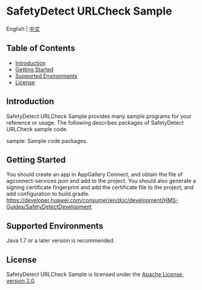 # SafetyDetect URLCheck Sample
English | [中文](https://github.com/HMS-Core/hms-safetydetect-demo-kotlin/blob/master/SafetyDetect-URLCheck-Kotlin-Demo/README_ZH.md)

## Table of Contents

 * [Introduction](#introduction)
 * [Getting Started](#getting-started)
 * [Supported Environments](#supported-environments)
 * [License](#license)


## Introduction
SafetyDetect URLCheck Sample provides many sample programs for your reference or usage.
The following describes packages of SafetyDetect URLCheck sample code.

sample: Sample code packages.


## Getting Started
You should create an app in AppGallery Connect, and obtain the file of agconnect-services.json and add to the project.
You should also generate a signing certificate fingerprint and add the certificate file to the project, and add configuration to build.gradle.
https://developer.huawei.com/consumer/en/doc/development/HMS-Guides/SafetyDetectDevelopment

## Supported Environments
Java 1.7 or a later version is recommended.

##  License
SafetyDetect URLCheck Sample is licensed under the [Apache License, version 2.0](http://www.apache.org/licenses/LICENSE-2.0).
